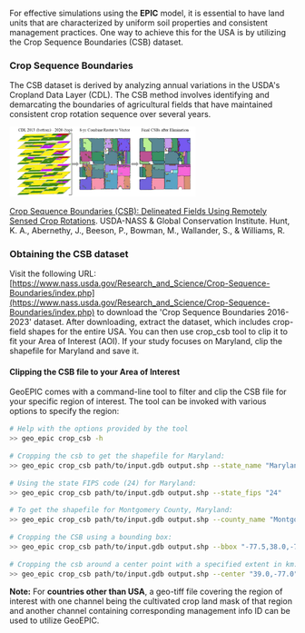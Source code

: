 <!-- ## Crop Sequence Boundaries -->

For effective simulations using the **EPIC** model, it is essential to have land units that are characterized by uniform soil properties and consistent management practices. One way to achieve this for the USA is by utilizing the Crop Sequence Boundaries (CSB) dataset.

### Crop Sequence Boundaries
 The CSB dataset is derived by analyzing annual variations in the USDA's Cropland Data Layer (CDL). The CSB method involves identifying and demarcating the boundaries of agricultural fields that have maintained consistent crop rotation sequence over several years. 

<img src="../assets/csb.png" alt="CSB" width="65%"/>
<!-- ![CSb](./assets/csb.png) -->

[Crop Sequence Boundaries (CSB): Delineated Fields Using Remotely Sensed Crop Rotations](https://www.nass.usda.gov/Education_and_Outreach/Reports,_Presentations_and_Conferences/reports/conferences/ICAS-2023/Crop%20Sequence%20Boundaries%20%28CSB%29%20Delineated%20Fields%20Using%20Remotely%20Sensed%20Crop%20Rotations.pdf). 
USDA-NASS & Global Conservation Institute.
Hunt, K. A., Abernethy, J., Beeson, P., Bowman, M., Wallander, S., & Williams, R.

### Obtaining the CSB dataset

Visit the following URL: [https://www.nass.usda.gov/Research_and_Science/Crop-Sequence-Boundaries/index.php](https://www.nass.usda.gov/Research_and_Science/Crop-Sequence-Boundaries/index.php) to download the 'Crop Sequence Boundaries 2016-2023' dataset. After downloading, extract the dataset, which includes crop-field shapes for the entire USA. You can then use crop_csb tool to clip it to fit your Area of Interest (AOI). If your study focuses on Maryland, clip the shapefile for Maryland and save it.
 

#### Clipping the CSB file to your Area of Interest
GeoEPIC comes with a command-line tool to filter and clip the CSB file for your specific region of interest.
The tool can be invoked with various options to specify the region:
```bash
# Help with the options provided by the tool
>> geo_epic crop_csb -h
```
```bash
# Cropping the csb to get the shapefile for Maryland:
>> geo_epic crop_csb path/to/input.gdb output.shp --state_name "Maryland"
```
```bash
# Using the state FIPS code (24) for Maryland:
>> geo_epic crop_csb path/to/input.gdb output.shp --state_fips "24"
```
```bash
# To get the shapefile for Montgomery County, Maryland:
>> geo_epic crop_csb path/to/input.gdb output.shp --county_name "Montgomery, Maryland"
```
```bash
# Cropping the CSB using a bounding box:
>> geo_epic crop_csb path/to/input.gdb output.shp --bbox "-77.5,38.0,-76.0,39.5"
```
```bash
# Cropping the csb around a center point with a specified extent in km:
>> geo_epic crop_csb path/to/input.gdb output.shp --center "39.0,-77.0" --extent "50x50"
```

**Note:** For **countries other than USA**, a geo-tiff file covering the region of interest with one channel being the cultivated crop land mask of that region and another channel containing corresponding management info ID can be used to utilize GeoEPIC.